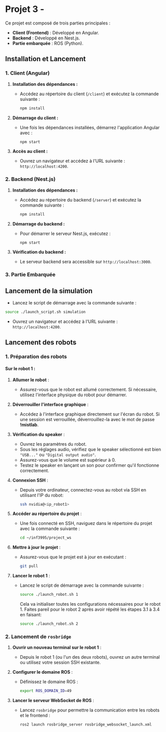 # Projet 3 -

Ce projet est composé de trois parties principales :

- **Client (Frontend)** : Développé en Angular.
- **Backend** : Développé en Nest.js.
- **Partie embarquée** : ROS (Python).

## Installation et Lancement

### 1. Client (Angular)

1. **Installation des dépendances :**

   - Accédez au répertoire du client (`/client`) et exécutez la commande suivante :
     ```bash
     npm install
     ```

2. **Démarrage du client :**

   - Une fois les dépendances installées, démarrez l'application Angular avec :
     ```bash
     npm start
     ```

3. **Accès au client :**
   - Ouvrez un navigateur et accédez à l'URL suivante : `http://localhost:4200`.

### 2. Backend (Nest.js)

1. **Installation des dépendances :**

   - Accédez au répertoire du backend (`/server`) et exécutez la commande suivante :
     ```bash
     npm install
     ```

2. **Démarrage du backend :**

   - Pour démarrer le serveur Nest.js, exécutez :
     ```bash
     npm start
     ```

3. **Vérification du backend :**
   - Le serveur backend sera accessible sur `http://localhost:3000`.

### 3. Partie Embarquée

## Lancement de la simulation

   - Lancez le script de démarrage avec la commande suivante :
   ``` bash
   source ./launch_script.sh simulation
   ```
   - Ouvrez un navigateur et accédez à l'URL suivante : `http://localhost:4200`.

## Lancement des robots

### 1. Préparation des robots

#### Sur le robot 1 :

1. **Allumer le robot** :
   - Assurez-vous que le robot est allumé correctement. Si nécessaire, utilisez l'interface physique du robot pour démarrer.
2. **Déverrouiller l'interface graphique** :

   - Accédez à l'interface graphique directement sur l'écran du robot. Si une session est verrouillée, déverrouillez-la avec le mot de passe **!mistlab**.

3. **Vérification du speaker** :

   - Ouvrez les paramètres du robot.
   - Sous les réglages audio, vérifiez que le speaker sélectionné est bien `"USB..."` ou `"Digital output audio"`.
   - Assurez-vous que le volume est supérieur à 0.
   - Testez le speaker en lançant un son pour confirmer qu'il fonctionne correctement.

4. **Connexion SSH** :

   - Depuis votre ordinateur, connectez-vous au robot via SSH en utilisant l'IP du robot:
     ```bash
     ssh nvidia@<ip_robot1>
     ```

5. **Accéder au répertoire du projet** :

   - Une fois connecté en SSH, naviguez dans le répertoire du projet avec la commande suivante :
     ```bash
     cd ~/inf3995/project_ws
     ```

6. **Mettre à jour le projet** :

   - Assurez-vous que le projet est à jour en exécutant :
     ```bash
     git pull
     ```

7. **Lancer le robot 1** :
   - Lancez le script de démarrage avec la commande suivante :
     ```bash
     source ./launch_robot.sh 1
     ```
     Cela va initialiser toutes les configurations nécessaires pour le robot 1.
     Faites pareil pour le robot 2 après avoir répété les étapes 3.1 à 3.4 en faisant:
     ```bash
     source ./launch_robot.sh 2
     ```

### 2. Lancement de `rosbridge`

1. **Ouvrir un nouveau terminal sur le robot 1** :

   - Depuis le robot 1 (ou l'un des deux robots), ouvrez un autre terminal ou utilisez votre session SSH existante.

2. **Configurer le domaine ROS** :

   - Définissez le domaine ROS :
     ```bash
     export ROS_DOMAIN_ID=49
     ```

3. **Lancer le serveur WebSocket de ROS** :
   - Lancez `rosbridge` pour permettre la communication entre les robots et le frontend :
     ```bash
     ros2 launch rosbridge_server rosbridge_websocket_launch.xml
     ```
